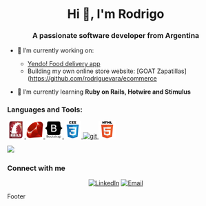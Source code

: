 <h1 align="center">Hi 👋, I'm Rodrigo</h1>
<h3 align="center">A passionate software developer from Argentina</h3>

- 🔭 I’m currently working on:
  - [Yendo! Food delivery app](https://github.com/No-Country/C9-03)
  - Building my own online store website: [GOAT Zapatillas](https://github.com/rodriguevara/ecommerce

- 🌱 I’m currently learning **Ruby on Rails, Hotwire and Stimulus**

<h3 align="left">Languages and Tools:</h3>
<p align="left">  <a href="https://rubyonrails.org" target="_blank" rel="noreferrer"> <img src="https://raw.githubusercontent.com/devicons/devicon/master/icons/rails/rails-original-wordmark.svg" alt="rails" width="40" height="40"/> </a> <a href="https://www.ruby-lang.org/en/" target="_blank" rel="noreferrer"> <img src="https://raw.githubusercontent.com/devicons/devicon/master/icons/ruby/ruby-original.svg" alt="ruby" width="40" height="40"/> </a> <a href="https://getbootstrap.com" target="_blank" rel="noreferrer"> <img src="https://raw.githubusercontent.com/devicons/devicon/master/icons/bootstrap/bootstrap-plain-wordmark.svg" alt="bootstrap" width="40" height="40"/> </a> <a href="https://www.w3schools.com/css/" target="_blank" rel="noreferrer"> <img src="https://raw.githubusercontent.com/devicons/devicon/master/icons/css3/css3-original-wordmark.svg" alt="css3" width="40" height="40"/> </a> <a href="https://git-scm.com/" target="_blank" rel="noreferrer"> <img src="https://www.vectorlogo.zone/logos/git-scm/git-scm-icon.svg" alt="git" width="40" height="40"/> </a> <a href="https://www.w3.org/html/" target="_blank" rel="noreferrer"> <img src="https://raw.githubusercontent.com/devicons/devicon/master/icons/html5/html5-original-wordmark.svg" alt="html5" width="40" height="40"/> </a> </p>

![](https://github-readme-stats.vercel.app/api/top-langs/?username=rodriguevara&theme=blue-green)
  
<h3> Connect with me </h3>

<p align="center">
<a href="https://www.linkedin.com/in/rodrigo-ladron-de-guevara96/"><img alt="LinkedIn" src="https://img.shields.io/badge/LinkedIn-blue?style=flat-square&logo=linkedin"></a>
<a href="mailto:ro.ladrondeguevara@gmail.com"><img alt="Email" src="https://img.shields.io/badge/Email-ro.ladrondeguevara@gmail.com-blue?style=flat-square&logo=gmail"></a>
</p>

Footer
